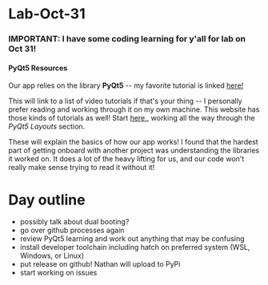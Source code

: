 # Lab-Oct-31


### IMPORTANT: I have some coding learning for y'all for lab on Oct 31! 

#### PyQt5 Resources

Our app relies on the library **PyQt5** -- my favorite tutorial is linked [here!](https://www.pythonguis.com/pyqt5-tutorial/)

This will link to a list of video tutorials if that's your thing -- I personally prefer reading and working through it on my own machine. This website has those kinds of tutorials as well! Start [here,](https://www.pythonguis.com/tutorials/creating-your-first-pyqt-window/), working all the way through the _PyQt5 Layouts_ section.

These will explain the basics of how our app works! I found that the hardest part of getting onboard with another project was understanding the libraries it worked on. It does a lot of the heavy lifting for us, and our code won't really make sense trying to read it without it!

# Day outline
- possibly talk about dual booting?
- go over github processes again
- review PyQt5 learning and work out anything that may be confusing
- install developer toolchain including hatch on preferred system (WSL, Windows, or Linux)
- put release on github! Nathan will upload to PyPi
- start working on issues
